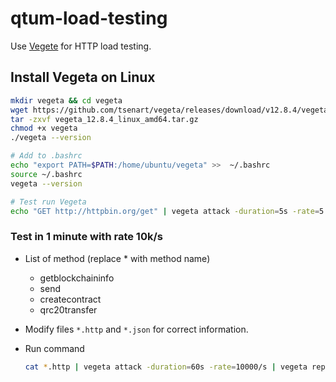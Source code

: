 # qtum-load-testing

Use [Vegete](https://github.com/tsenart/vegeta) for HTTP load testing.

## Install Vegeta on Linux

```bash
mkdir vegeta && cd vegeta
wget https://github.com/tsenart/vegeta/releases/download/v12.8.4/vegeta_12.8.4_linux_amd64.tar.gz
tar -zxvf vegeta_12.8.4_linux_amd64.tar.gz
chmod +x vegeta
./vegeta --version

# Add to .bashrc
echo "export PATH=$PATH:/home/ubuntu/vegeta" >>  ~/.bashrc
source ~/.bashrc
vegeta --version

# Test run Vegeta
echo "GET http://httpbin.org/get" | vegeta attack -duration=5s -rate=5 | vegeta report
```

### Test in 1 minute with rate 10k/s

- List of method (replace \* with method name)

  - getblockchaininfo
  - send
  - createcontract
  - qrc20transfer

- Modify files `*.http` and `*.json` for correct information.

- Run command

  ```bash
  cat *.http | vegeta attack -duration=60s -rate=10000/s | vegeta report
  ```
